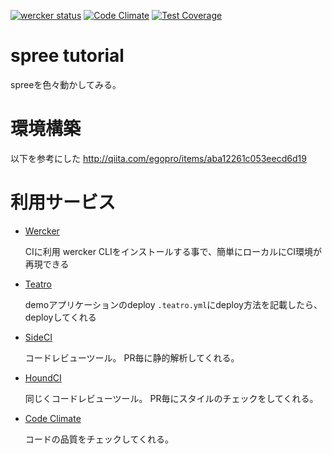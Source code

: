 [![wercker status](https://app.wercker.com/status/93c374726ff835d1c3116a48e4753150/m "wercker status")](https://app.wercker.com/project/bykey/93c374726ff835d1c3116a48e4753150) [![Code Climate](https://codeclimate.com/github/odk211/spree-tutorial/badges/gpa.svg)](https://codeclimate.com/github/odk211/spree-tutorial) [![Test Coverage](https://codeclimate.com/github/odk211/spree-tutorial/badges/coverage.svg)](https://codeclimate.com/github/odk211/spree-tutorial/coverage)

# spree tutorial

spreeを色々動かしてみる。

# 環境構築

以下を参考にした
http://qiita.com/egopro/items/aba12261c053eecd6d19

# 利用サービス

- [Wercker](http://wercker.com/)

  CIに利用
  wercker CLIをインストールする事で、簡単にローカルにCI環境が再現できる

- [Teatro](https://teatro.io/)

  demoアプリケーションのdeploy
  `.teatro.yml`にdeploy方法を記載したら、deployしてくれる

- [SideCI](https://www.sideci.com/)

  コードレビューツール。
  PR毎に静的解析してくれる。

- [HoundCI](https://houndci.com/)

  同じくコードレビューツール。
  PR毎にスタイルのチェックをしてくれる。

- [Code Climate](https://codeclimate.com/)

  コードの品質をチェックしてくれる。
